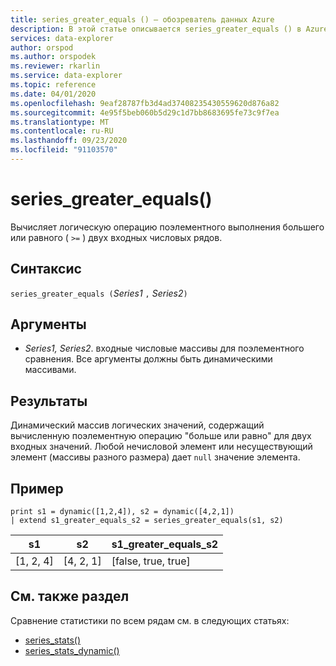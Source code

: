 ```yaml
---
title: series_greater_equals () — обозреватель данных Azure
description: В этой статье описывается series_greater_equals () в Azure обозреватель данных.
services: data-explorer
author: orspod
ms.author: orspodek
ms.reviewer: rkarlin
ms.service: data-explorer
ms.topic: reference
ms.date: 04/01/2020
ms.openlocfilehash: 9eaf28787fb3d4ad37408235430559620d876a82
ms.sourcegitcommit: 4e95f5beb060b5d29c1d7bb8683695fe73c9f7ea
ms.translationtype: MT
ms.contentlocale: ru-RU
ms.lasthandoff: 09/23/2020
ms.locfileid: "91103570"
---
```

# <a name="series_greater_equals"></a>series_greater_equals()

Вычисляет логическую операцию поэлементного выполнения большего или равного ( `>=` ) двух входных числовых рядов.

## <a name="syntax"></a>Синтаксис

`series_greater_equals (`*Series1* `,` *Series2*`)`

## <a name="arguments"></a>Аргументы

* *Series1, Series2*. входные числовые массивы для поэлементного сравнения. Все аргументы должны быть динамическими массивами. 

## <a name="returns"></a>Результаты

Динамический массив логических значений, содержащий вычисленную поэлементную операцию "больше или равно" для двух входных значений. Любой нечисловой элемент или несуществующий элемент (массивы разного размера) дает `null` значение элемента.

## <a name="example"></a>Пример

<!-- csl: https://help.kusto.windows.net:443/Samples -->
```kusto
print s1 = dynamic([1,2,4]), s2 = dynamic([4,2,1])
| extend s1_greater_equals_s2 = series_greater_equals(s1, s2)
```

|s1|s2|s1_greater_equals_s2|
|---|---|---|
|[1, 2, 4]|[4, 2, 1]|[false, true, true]|

## <a name="see-also"></a>См. также раздел

Сравнение статистики по всем рядам см. в следующих статьях:
* [series_stats()](series-statsfunction.md)
* [series_stats_dynamic()](series-stats-dynamicfunction.md)
